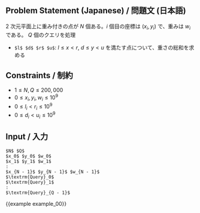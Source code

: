 Problem Statement (Japanese) / 問題文 (日本語)
---------

$2$ 次元平面上に重み付きの点が $N$ 個ある。$i$ 個目の座標は $(x_i, y_i)$ で、重みは $w_i$ である。
$Q$ 個のクエリを処理

- `$l$ $d$ $r$ $u$`: $l \leq x < r$, $d \leq y < u$ を満たす点について、重さの総和を求める

Constraints / 制約
---------

- $1 \leq N, Q \leq 200,000$
- $0 \leq x_i, y_i, w_i \leq 10^9$
- $0 \leq l_i < r_i \leq 10^9$
- $0 \leq d_i < u_i \leq 10^9$

Input / 入力
---------

~~~
$N$ $Q$
$x_0$ $y_0$ $w_0$
$x_1$ $y_1$ $w_1$
:
$x_{N - 1}$ $y_{N - 1}$ $w_{N - 1}$
$\textrm{Query}_0$
$\textrm{Query}_1$
:
$\textrm{Query}_{Q - 1}$
~~~

{{example example_00}}
